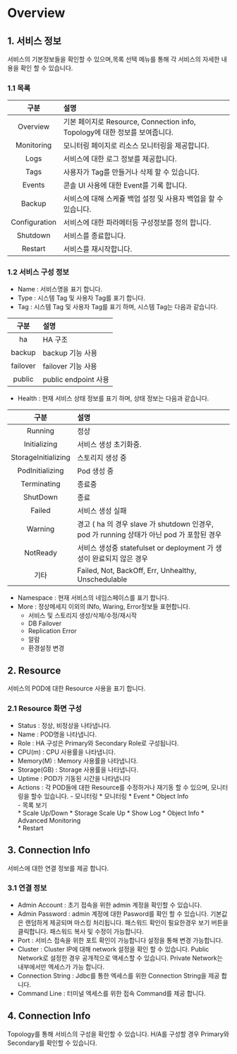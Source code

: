 # Overview
## 1. 서비스 정보
서비스의 기본정보들을 확인할 수 있으며,목록 선택 메뉴를 통해 각 서비스의 자세한 내용을 확인 할 수 있습니다.
### 1.1 목록
<!-- 표 -->
|         구분        | 설명   |  
|:---: | :--- |  
| Overview                 | 기본 페이지로 Resource, Connection info, Topology에 대한 정보를 보여줍니다.  |  
| Monitoring                 | 모니터링 페이지로 리소스 모니터링을 제공합니다. |
| Logs                  | 서비스에 대한 로그 정보를 제공합니다.   |  
| Tags                  | 사용자가 Tag를 만들거나 삭제 할 수 있습니다. |
| Events                  | 콘솔 UI 사용에 대한 Event를 기록 합니다.  |  
| Backup                  | 서비스에 대해 스케쥴 백업 설정 및 사용자 백업을 할 수 있습니다. |
| Configuration                  | 서비스에 대한 파라메터등 구성정보를 정의 합니다.  |  
| Shutdown                  | 서비스를 종료합니다. |
| Restart                   | 서비스를 재시작합니다. |

### 1.2 서비스 구성 정보
+ Name : 서비스명을 표기 합니다.
+ Type  : 시스템 Tag 및 사용자 Tag를 표기 합니다.
+ Tag  : 시스템 Tag 및 사용자 Tag를 표기 하며, 시스템 Tag는 다음과 같습니다.

<!-- 표 -->
  |         구분        | 설명   |  
  |:---: | :--- |  
  | ha                  | HA 구조  |  
  | backup                  | backup 기능 사용 |
  | failover                   | failover 기능 사용   |  
  | public                    | public endpoint 사용   |  

+ Health : 현재 서비스 상태 정보를 표기 하며, 상태 정보는 다음과 같습니다.
<!-- 표 -->
  |         구분        | 설명   |  
  |:---: | :--- |  
  | Running                   | 정상  |  
  | Initializing                   | 서비스 생성 초기화중. |
  | StorageInitializing                    | 스토리지 생성 중   |  
  | PodInitializing                     | Pod 생성 중   |  
  | Terminating                       | 종료중   |
  | ShutDown                      | 종료   |  
  | Failed                      | 서비스 생성 실패   |
  | Warning                       | 경고 ( ha 의 경우 slave 가 shutdown 인경우, pod 가 running 상태가 아닌 pod 가 포함된 경우   |
  | NotReady                        | 서비스 생성중 statefulset or deployment 가 생성이 완료되지 않은 경우  |
  | 기타                        | Failed, Not, BackOff, Err, Unhealthy, Unschedulable   |
  
  + Namespace : 현재 서비스의 네임스페이스를 표기 합니다.
  + More : 정상메세지 이외의 INfo, Waring, Error정보들 표현합니다.
       - 서비스 및 스토리지 생성/삭제/수정/재시작
       - DB Failover
       - Replication Error
       - 알람
       - 환경설정 변경
## 2. Resource
서비스의 POD에 대한 Resource 사용을 표기 합니다. 
### 2.1 Resource 화면 구성
+ Status  : 정상, 비정상을 나타냅니다.
+ Name : POD명을 나타냅니다.
+ Role : HA 구성은 Primary와 Secondary Role로 구성됩니다. 
+ CPU(m) : CPU 사용률을 나타냅니다.
+ Memory(M) : Memory 사용률을 나타냅니다.
+ Storage(GB) : Storage 사용률을 나타냅니다.
+ Uptime  : POD가 기동된 시간을 나타냅니다
+ Actions : 각 POD들에 대한 Resource를 수정하거나 재기동 할 수 있으며, 모니터링을 할수 있습니다.
       - 모니터링
               * 모니터링
               * Event
               * Object Info  
       - 목록 보기   
               * Scale Up/Down 
               * Storage Scale Up
               * Show Log
               * Object Info
               * Advanced Monitoring   
               * Restart   
## 3. Connection Info
서비스에 대한 연결 정보를 제공 합니다.
### 3.1 연결 정보
+ Admin Account : 초기 접속을 위한 admin 계정을 확인할 수 있습니다.
+ Admin Password : admin 계정에 대한 Pasword를 확인 할 수 있습니다. 기본값은 랜덤하게 제공되며 마스킹 처리됩니다. 패스워드 확인이 필요한경우 보기 버튼을 클릭합니다. 패스워드 복사 및 수정이 가능합니다.
+ Port : 서비스 접속을 위한 포트 확인이 가능합니다 설정을 통해 변경 가능합니다.
+ Cluster : Cluster IP에 대해 network 설정을 확인 할 수 있습니다. Public Network로 설정한 경우 공개적으로 액세스할 수 있습니다. Private Network는 내부에서만 엑세스가 가능 합니다.
+ Connection String : Jdbc를 통한 엑세스를 위한 Connection String을 제공 합니다.
+ Command Line :  터미널 엑세스를 위한 접속 Command를 제공 합니다.

## 4. Connection Info
Topology를 통해 서비스의 구성을 확인할 수 있습니다.
H/A를 구성할 경우 Primary와 Secondary를 확인할 수 있습니다.
